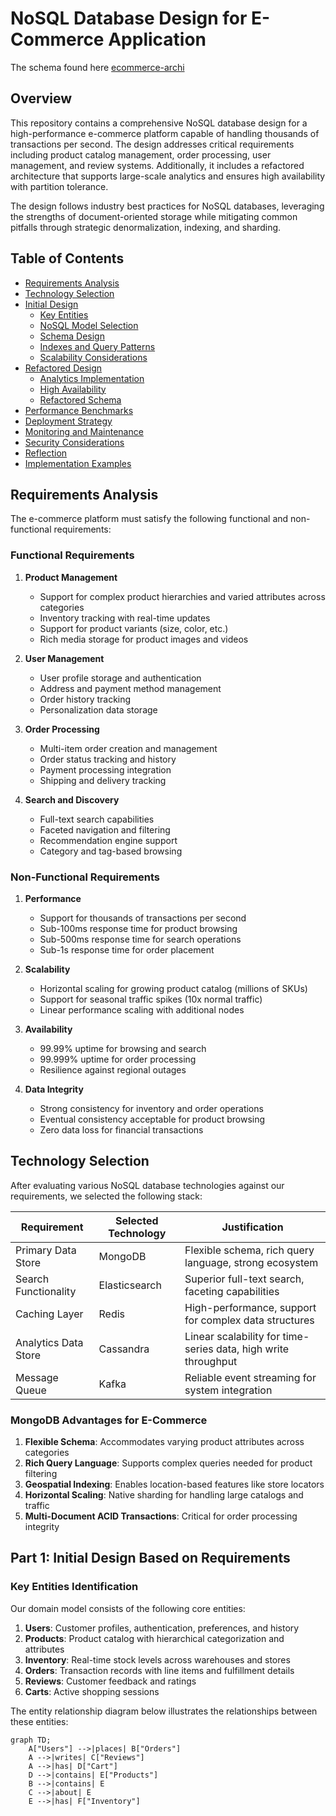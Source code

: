 # NoSQL Database Design for E-Commerce Application

The schema found here [ecommerce-archi](https://github.com/idrissbado/ecommerce-archi)

## Overview

This repository contains a comprehensive NoSQL database design for a high-performance e-commerce platform capable of handling thousands of transactions per second. The design addresses critical requirements including product catalog management, order processing, user management, and review systems. Additionally, it includes a refactored architecture that supports large-scale analytics and ensures high availability with partition tolerance.

The design follows industry best practices for NoSQL databases, leveraging the strengths of document-oriented storage while mitigating common pitfalls through strategic denormalization, indexing, and sharding.

## Table of Contents

- [Requirements Analysis](#requirements-analysis)
- [Technology Selection](#technology-selection)
- [Initial Design](#part-1-initial-design-based-on-requirements)
  - [Key Entities](#key-entities-identification)
  - [NoSQL Model Selection](#nosql-model-selection)
  - [Schema Design](#schema-design)
  - [Indexes and Query Patterns](#indexes-and-query-patterns)
  - [Scalability Considerations](#scalability-and-consistency-considerations)
- [Refactored Design](#part-2-refactored-design-for-new-requirements)
  - [Analytics Implementation](#analytics-requirement)
  - [High Availability](#high-availability-implementation)
  - [Refactored Schema](#refactored-schema-examples)
- [Performance Benchmarks](#performance-benchmarks)
- [Deployment Strategy](#deployment-strategy)
- [Monitoring and Maintenance](#monitoring-and-maintenance)
- [Security Considerations](#security-considerations)
- [Reflection](#reflection-on-refactoring)
- [Implementation Examples](#implementation-examples)

## Requirements Analysis

The e-commerce platform must satisfy the following functional and non-functional requirements:

### Functional Requirements

1. **Product Management**

   - Support for complex product hierarchies and varied attributes across categories
   - Inventory tracking with real-time updates
   - Support for product variants (size, color, etc.)
   - Rich media storage for product images and videos

2. **User Management**

   - User profile storage and authentication
   - Address and payment method management
   - Order history tracking
   - Personalization data storage

3. **Order Processing**

   - Multi-item order creation and management
   - Order status tracking and history
   - Payment processing integration
   - Shipping and delivery tracking

4. **Search and Discovery**
   - Full-text search capabilities
   - Faceted navigation and filtering
   - Recommendation engine support
   - Category and tag-based browsing

### Non-Functional Requirements

1. **Performance**

   - Support for thousands of transactions per second
   - Sub-100ms response time for product browsing
   - Sub-500ms response time for search operations
   - Sub-1s response time for order placement

2. **Scalability**

   - Horizontal scaling for growing product catalog (millions of SKUs)
   - Support for seasonal traffic spikes (10x normal traffic)
   - Linear performance scaling with additional nodes

3. **Availability**

   - 99.99% uptime for browsing and search
   - 99.999% uptime for order processing
   - Resilience against regional outages

4. **Data Integrity**
   - Strong consistency for inventory and order operations
   - Eventual consistency acceptable for product browsing
   - Zero data loss for financial transactions

## Technology Selection

After evaluating various NoSQL database technologies against our requirements, we selected the following stack:

| Requirement          | Selected Technology | Justification                                                  |
| -------------------- | ------------------- | -------------------------------------------------------------- |
| Primary Data Store   | MongoDB             | Flexible schema, rich query language, strong ecosystem         |
| Search Functionality | Elasticsearch       | Superior full-text search, faceting capabilities               |
| Caching Layer        | Redis               | High-performance, support for complex data structures          |
| Analytics Data Store | Cassandra           | Linear scalability for time-series data, high write throughput |
| Message Queue        | Kafka               | Reliable event streaming for system integration                |

### MongoDB Advantages for E-Commerce

1. **Flexible Schema**: Accommodates varying product attributes across categories
2. **Rich Query Language**: Supports complex queries needed for product filtering
3. **Geospatial Indexing**: Enables location-based features like store locators
4. **Horizontal Scaling**: Native sharding for handling large catalogs and traffic
5. **Multi-Document ACID Transactions**: Critical for order processing integrity

## Part 1: Initial Design Based on Requirements

### Key Entities Identification

Our domain model consists of the following core entities:

1. **Users**: Customer profiles, authentication, preferences, and history
2. **Products**: Product catalog with hierarchical categorization and attributes
3. **Inventory**: Real-time stock levels across warehouses and stores
4. **Orders**: Transaction records with line items and fulfillment details
5. **Reviews**: Customer feedback and ratings
6. **Carts**: Active shopping sessions

The entity relationship diagram below illustrates the relationships between these entities:

```mermaid title="E-Commerce Entity Relationships" type="diagram"
graph TD;
    A["Users"] -->|places| B["Orders"]
    A -->|writes| C["Reviews"]
    A -->|has| D["Cart"]
    D -->|contains| E["Products"]
    B -->|contains| E
    C -->|about| E
    E -->|has| F["Inventory"]
```
